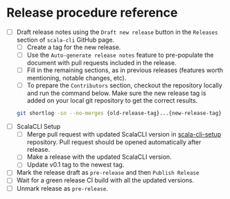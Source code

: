 # Release procedure reference
- [ ] Draft release notes using the `Draft new release` button in the `Releases` section of `scala-cli` GitHub page.
  - [ ] Create a tag for the new release.
  - [ ] Use the `Auto-generate release notes` feature to pre-populate the document with pull requests included in the release.
  - [ ] Fill in the remaining sections, as in previous releases (features worth mentioning, notable changes, etc).
  - [ ] To prepare the `Contributors` section, checkout the repository locally and run the command below. 
    Make sure the new release tag is added on your local git repository to get the correct results.
  ```bash
  git shortlog -sn --no-merges {old-release-tag}...{new-release-tag}
  ```
- [ ] ScalaCLI Setup
   - [ ] Merge pull request with updated ScalaCLI version in [scala-cli-setup](https://github.com/VirtusLab/scala-cli-setup) repository. Pull request should be opened automatically after release.
   - [ ] Make a release with the updated ScalaCLI version.
   - [ ] Update v0.1 tag to the newest tag.
- [ ] Mark the release draft as `pre-release` and then `Publish Release`
- [ ] Wait for a green release CI build with all the updated versions.
- [ ] Unmark release as `pre-release`.
